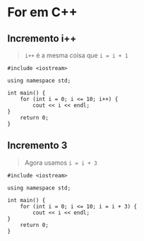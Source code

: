 # For em C++

## Incremento i++
> ```i++```  é a mesma coisa que ```i = i + 1```
``` 
#include <iostream>

using namespace std;

int main() {
    for (int i = 0; i <= 10; i++) {
        cout << i << endl;
}
    return 0;
}

````

## Incremento 3
> Agora usamos ```i = i + 3```
``` 
#include <iostream>

using namespace std;

int main() {
    for (int i = 0; i <= 10; i = i + 3) {
        cout << i << endl;
}
    return 0;
}

````
